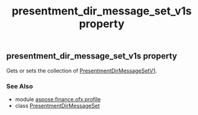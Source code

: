﻿---
title: presentment_dir_message_set_v1s property
second_title: Aspose.Finance for Python via .NET API References
description: 
type: docs
weight: 30
url: /python-net/aspose.finance.ofx.profile/presentmentdirmessageset/presentment_dir_message_set_v1s/
is_root: false
---

## presentment_dir_message_set_v1s property


Gets or sets the collection of [PresentmentDirMessageSetV1](/finance/python-net/aspose.finance.ofx.profile/presentmentdirmessagesetv1).

### See Also
* module [aspose.finance.ofx.profile](../../)
* class [PresentmentDirMessageSet](/finance/python-net/aspose.finance.ofx.profile/presentmentdirmessageset)
